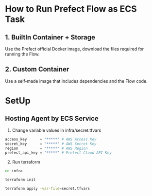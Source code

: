 # How to Run Prefect Flow as ECS Task
## 1. BuiltIn Container + Storage
Use the Prefect official Docker image, download the files required for running the Flow.

## 2. Custom Container
Use a self-made image that includes dependencies and the Flow code.

# SetUp
## Hosting Agent by ECS Service
1. Change variable values in infra/secret.tfvars
```terraform
access_key      = "*****" # AWS Access Key
secret_key      = "*****" # AWS Secret Key
region          = "*****" # AWS Region
prefect_api_key = "*****" # Prefect Cloud API Key
```

2. Run terraform
```bash
cd infra 
```

```bash
terraform init
```

```bash
terraform apply -var-file=secret.tfvars
```
